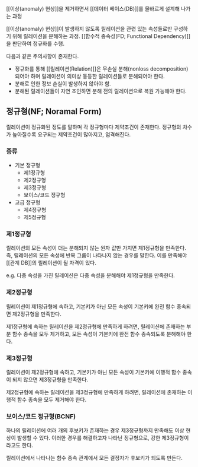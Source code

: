 [[이상(anomaly) 현상]]을 제거하면서 [[데이터 베이스(DB)]]를 올바르게 설계해 나가는 과정

[[이상(anomaly) 현상]]이 발생하지 않도록 릴레이션을 관련 있는 속성들로만 구성하기 위해 릴레이션을 분해하는 과정. [[함수적 종속성(FD; Functional Dependency)]]을 판단하여 정규화를 수행. 

다음과 같은 주의사항이 존재한다. 
+ 정규화를 통해 [[릴레이션(Relation)]]은 무손실 분해(nonloss decomposition)되어야 하며 릴레이션이 의미상 동등한 릴레이션들로 분해되어야 한다. 
+ 분해로 인한 정보 손실이 발생하지 않아야 함. 
+ 분해된 릴레이션들이 자연 조인하면 분해 전의 릴레이션으로 복원 가능해야 한다.
## 정규형(NF; Noramal Form)
릴레이션이 정규화된 정도를 말하며 각 정규형마다 제약조건이 존재한다. 정규형의 차수가 높아질수록 요구되는 제약조건이 많아지고, 엄격해진다. 
### 종류
+ 기본 정규형
	+ 제1정규형
	+ 제2정규형
	+ 제3정규형
	+ 보이스/코드 정규형
+ 고급 정규형
	+ 제4정규형
	+ 제5정규형
### 제1정규형
릴레이션의 모든 속성이 더는 분해되지 않는 원자 값만 가지면 제1정규형을 만족한다. 즉, 릴레이션의 모든 속성에 반복 그룹이 나타나지 않는 경우를 말한다. 이를 만족해야 [[관계 DB]]의 릴레이션이 될 자격이 있다. 

e.g. 다중 속성을 가진 릴레이션은 다중 속성을 분해해야 제1정규형을 만족한다. 
### 제2정규형
릴레이션이 제1정규형에 속하고, 기본키가 아닌 모든 속성이 기본키에 완전 함수 종속되면 제2정규형을 만족한다. 

제1정규형에 속하는 릴레이션을 제2정규형에 만족하게 하려면, 릴레이션에 존재하는 부분 함수 종속을 모두 제거하고, 모든 속성이 기본키에 완전 함수 종속되도록 분해해야 한다.
### 제3정규형
릴레이션이 제2정규형에 속하고, 기본키가 아닌 모든 속성이 기본키에 이행적 함수 종속이 되지 않으면 제3정규형을 만족한다. 

제2정규형에 속하는 릴레이션을 제3정규형에 만족하게 하려면, 릴레이션에 존재하는 이행적 함수 종속을 모두 제거해야 한다. 
### 보이스/코드 정규형(BCNF)
하나의 릴레이션에 여러 개의 후보키가 존재하는 경우 제3정규형까지 만족해도 이상 현상이 발생할 수 있다. 이러한 경우를 해결하고자 나타난 정규형으로, 강한 제3정규형이라고도 한다. 

릴레이션에서 나타나는 함수 종속 관계에서 모든 결정자가 후보키가 되도록 만든다. 
